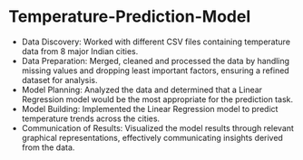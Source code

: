 # Temperature-Prediction-Model
<ul>
<li>Data Discovery: Worked with different CSV files containing temperature data from 8 major Indian cities.</li>
<li>Data Preparation: Merged, cleaned and processed the data by handling missing values and dropping least important factors, ensuring a refined dataset for analysis.</li>
<li>Model Planning: Analyzed the data and determined that a Linear Regression model would be the most appropriate for the prediction task.</li>
<li>Model Building: Implemented the Linear Regression model to predict temperature trends across the cities.</li>
<li>Communication of Results: Visualized the model results through relevant graphical representations, effectively communicating insights derived from the data.</li>
</ul>
